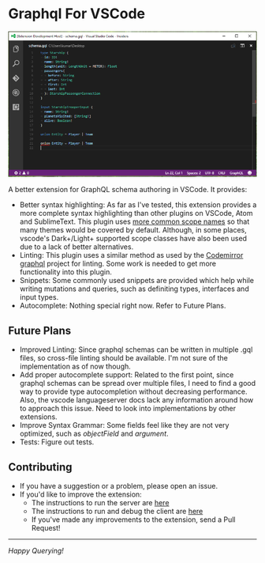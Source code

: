 # Graphql For VSCode

![A preview of the extension](./client/images/preview.png)

A better extension for GraphQL schema authoring in VSCode. It provides:
* Better syntax highlighting: As far as I've tested, this extension provides a more complete syntax highlighting than other plugins on VSCode, Atom and SublimeText. This plugin uses [more common scope names](https://www.sublimetext.com/docs/3/scope_naming.html#meta) so that many themes would be covered by default. Although, in some places, vscode's Dark+/Light+ supported scope classes have also been used due to a lack of better alternatives.
* Linting: This plugin uses a similar method as used by the [Codemirror graphql](https://github.com/graphql/codemirror-graphql) project for linting. Some work is needed to get more functionality into this plugin.
* Snippets: Some commonly used snippets are provided which help while writing mutations and queries, such as definiting types, interfaces and input types.
* Autocomplete: Nothing special right now. Refer to Future Plans.

## Future Plans

* Improved Linting: Since graphql schemas can be written in multiple .gql files, so cross-file linting should be available. I'm not sure of the implementation as of now though.
* Add proper autocomplete support: Related to the first point, since graphql schemas can be spread over multiple files, I need to find a good way to provide type autocompletion without decreasing performance. Also, the vscode languageserver docs lack any information around how to approach this issue. Need to look into implementations by other extensions.
* Improve Syntax Grammar: Some fields feel like they are not very optimized, such as *objectField* and *argument*.
* Tests: Figure out tests.


## Contributing

* If you have a suggestion or a problem, please open an issue.
* If you'd like to improve the extension:
  + The instructions to run the server are [here](./server/README.md)
  + The instructions to run and debug the client are [here](./client/README.md)
  + If you've made any improvements to the extension, send a Pull Request!

---

*Happy Querying!*
